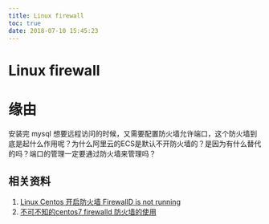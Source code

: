 ```yaml
---
title: Linux firewall
toc: true
date: 2018-07-10 15:45:23
---
```

# Linux firewall



# 缘由


安装完 mysql 想要远程访问的时候，又需要配置防火墙允许端口，这个防火墙到底是起什么作用呢？为什么阿里云的ECS是默认不开防火墙的？是因为有什么替代的吗？端口的管理一定要通过防火墙来管理吗？





## 相关资料

1. [Linux Centos 开启防火墙 FirewallD is not running](https://www.cnblogs.com/cocoat/p/6605482.html)
2. [不可不知的centos7 firewalld 防火墙的使用](https://segmentfault.com/a/1190000003931716)
